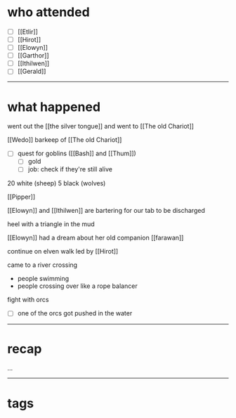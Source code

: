 # who attended

- [ ] [[Etlir]]
- [ ] [[Hirot]]
- [ ] [[Elowyn]]
- [ ] [[Garthor]]
- [ ] [[Ithilwen]]
- [ ] [[Gerald]]

---
# what happened

went out the [[the silver tongue]] and went to [[The old Chariot]] 

[[Wedo]] barkeep of [[The old Chariot]]
- [ ] quest for goblins ([[Bash]] and [[Thum]])
	- [ ] gold
	- [ ] job: check if they're still alive

20 white (sheep)
5 black (wolves)

[[Pipper]]

[[Elowyn]] and [[Ithilwen]] are bartering for our tab to be discharged

heel with a triangle in the mud

[[Elowyn]] had a dream about her old companion [[farawan]]

continue on elven walk led by [[Hirot]]

came to a river crossing
- people swimming
- people crossing over like a rope balancer

fight with orcs
- [ ] one of the orcs got pushed in the water

---
# recap

...

---
# tags


